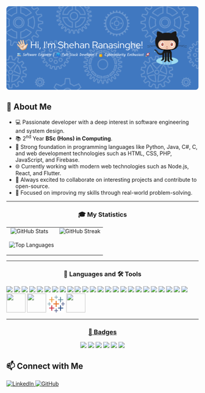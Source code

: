 <!-- GitHub Profile README -->

<img src="assets/banner.png">

<h2>📝 About Me</h2>
<ul>
  <li>💻 Passionate developer with a deep interest in software engineering and system design.</li>
  <li>📚 2<sup>nd</sup> Year <strong>BSc (Hons) in Computing</strong>.</li>
  <li>🔧 Strong foundation in programming languages like Python, Java, C#, C, and web development technologies such as HTML, CSS, PHP, JavaScript, and Firebase.</li>
  <li>🌐 Currently working with modern web technologies such as Node.js, React, and Flutter.</li>
  <li>🤝 Always excited to collaborate on interesting projects and contribute to open-source.</li>
  <li>🚀 Focused on improving my skills through real-world problem-solving.</li>
</ul>

<hr>
<table>
<tr><h3 align="center">🎓 My Statistics</h3></tr>
<tr>
<td>&nbsp;<img src="https://github-readme-stats.vercel.app/api?username=shehanranasinghe&count_private=true&show_icons=true&locale=en&theme=transparent&hide_border=true&v=2" alt="GitHub Stats" /></td>
<td><img src="https://github-readme-streak-stats.herokuapp.com?user=shehanranasinghe&theme=transparent&hide_border=true&mode=weekly&v=2" alt="GitHub Streak" /></td>
</tr>
<td><p><img src="https://github-readme-stats.vercel.app/api/top-langs?username=shehanranasinghe&show_icons=true&langs_count=10&layout=compact&theme=transparent&hide_border=true&v=2&cache_bust=1" alt="Top Languages" /></p></td>
</table>

<hr>
<h3 align="center">🧠 Languages and 🛠 Tools</h3>
<p>
<a href="https://www.python.org"><img src="https://skillicons.dev/icons?i=python" /></a>
<a href="https://learn.microsoft.com/en-us/dotnet/csharp/"><img src="https://skillicons.dev/icons?i=cs" /></a>
<a href="https://en.wikipedia.org/wiki/C_(programming_language)"><img src="https://skillicons.dev/icons?i=c" /></a>
<a href="https://www.java.com"><img src="https://skillicons.dev/icons?i=java" /></a>
<a href="https://www.w3.org/html/"><img src="https://skillicons.dev/icons?i=html" /></a>
<a href="https://www.w3schools.com/css/"><img src="https://skillicons.dev/icons?i=css" /></a>
<a href="https://www.javascript.com/"><img src="https://skillicons.dev/icons?i=js" /></a>
<a href="https://www.php.net/"><img src="https://skillicons.dev/icons?i=php" /></a>
<a href="https://www.mysql.com/"><img src="https://skillicons.dev/icons?i=mysql" /></a>  
<a href="https://firebase.google.com/"><img src="https://skillicons.dev/icons?i=firebase" /></a>
<a href="https://spring.io/"><img src="https://skillicons.dev/icons?i=spring" /></a>
<a href="https://www.jetbrains.com/idea/"><img src="https://skillicons.dev/icons?i=idea" /></a>
<a href="https://git-scm.com/"><img src="https://skillicons.dev/icons?i=git" /></a>
<a href="https://github.com/"><img src="https://skillicons.dev/icons?i=github" /></a>
<a href="https://react.dev/idea/"><img src="https://skillicons.dev/icons?i=react" /></a>
<a href="https://vite.dev/"><img src="https://skillicons.dev/icons?i=vite" /></a>
<a href="https://tailwindcss.com/"><img src="https://skillicons.dev/icons?i=tailwind" /></a>
<a href="https://code.visualstudio.com/"><img src="https://skillicons.dev/icons?i=vscode" /></a>
<a href="https://www.arduino.cc/"><img src="https://skillicons.dev/icons?i=arduino" /></a>
<a href="https://www.kali.org/"><img src="https://skillicons.dev/icons?i=kali" /></a>
<a href="https://flutter.dev"><img src="https://skillicons.dev/icons?i=flutter" /></a>
<a href="https://dart.dev"><img src="https://skillicons.dev/icons?i=dart" /></a>
<a href="https://www.adobe.com/products/photoshop.html"><img src="https://skillicons.dev/icons?i=ps" /></a>
<a href="https://www.cloudflare.com/"><img src="https://skillicons.dev/icons?i=cloudflare" /></a>
<a href="https://www.wampserver.com/en/"><img src="https://avatars.githubusercontent.com/u/79460792?s=280&v=4" width="50" height="50"/></a>
<a href="https://www.netacad.com/courses/packet-tracer"><img src="https://img.icons8.com/ios7/512/40C057/cisco-packet-tracer.png" width="50" height="50"/></a>
<a href="https://www.tableau.com/"><img src="https://raw.githubusercontent.com/mrankitgupta/mrankitgupta/a768d6bf0a001f03327578ae12f8867e4056cbaf/tableau-software.svg" width="45" height="45"/></a>
<a href="https://www.canva.com/"><img src="https://avatars.githubusercontent.com/u/2562356?s=280&v=4" width="50" height="50"/>
</p>
      
<hr>
<h3 align="center">🥇 Badges</h3>
<div align="center">
<a href="https://www.credly.com/badges/22f3185a-0e28-48cb-8e0a-220c255bc3af/public_url"><img src="https://images.credly.com/size/110x110/images/af8c6b4e-fc31-47c4-8dcb-eb7a2065dc5b/I2CS__1_.png"></a>
<a href="https://www.credly.com/badges/73756cbb-7b43-490f-8450-57f5e52e6b34/public_url"><img src="https://images.credly.com/size/110x110/images/054913b2-e271-49a2-a1a4-9bf1c1f9a404/CyberEssentials.png"></a>
<a href="https://www.credly.com/badges/1a8fee42-6055-44b2-afdb-7da200e7d631/public_url"><img src="https://images.credly.com/size/110x110/images/fce226c2-0f13-4e17-b60c-24fa6ffd88cb/Intro2IoT.png"></a>
<a href="https://www.credly.com/badges/9628615f-3b8f-43c5-a954-712caab567af/public_url"><img src="https://images.credly.com/size/110x110/images/09b6d58c-763a-4b40-aea1-787d8f46bbcd/Intro2PT.png"></a>
<a href="https://www.credly.com/badges/dd775ce3-cc4a-4682-811a-fbb8e364f445/public_url"><img src="https://images.credly.com/size/110x110/images/1fdfeaeb-e61c-4450-bdfe-a07bd4e715df/image.png"></a>
<a href="https://www.credly.com/badges/29fe3d87-7395-4c01-a8e8-a791e8f1a2d6/public_url"><img src="https://images.credly.com/size/110x110/images/28243fa9-71f4-4b55-9fb3-eab99e1dff95/image.png"></a>
</div>

<h2>📫 Connect with Me</h2>
<p>
  <a href="https://www.linkedin.com/in/your-profile" target="_blank"><img src="https://img.shields.io/badge/LinkedIn-0A66C2?style=for-the-badge&logo=linkedin&logoColor=white" alt="LinkedIn"> </a>
  <a href="https://github.com/ShehanRanasinghe" target="_blank"><img src="https://img.shields.io/badge/GitHub-181717?style=for-the-badge&logo=github&logoColor=white" alt="GitHub"></a>
</p>

